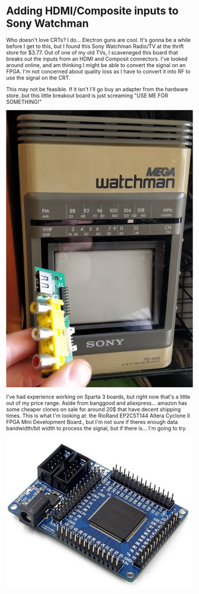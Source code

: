# Adding HDMI/Composite inputs to Sony Watchman

Who doesn't love CRTs? I do... Electron guns are cool. It's gonna be a while before I get to this, 
but I found this Sony Watchman Radio/TV at the thrift store for $3.77. Out of one of my old TVs,
I scaveneged this board that breaks out the inputs from an HDMI and Composit connectors. I've looked around 
online, and am thinking I might be able to convert the signal on an FPGA. I'm not concerned about quality loss
as I have to convert it into RF to use the signal on the CRT. 

This may not be feasible. If it isn't I'll go buy an adapter from the hardware store..but this little breakout board is just screaming "USE ME FOR SOMETHING!"

![Sony Watchman and HDMI interface from a Coby TV](https://github.com/kbickham/Sony-Watchman-add-HDMI-and-Composite-Inputs/blob/master/sony%20watchman.jpg)

I've had experience working on Sparta 3 boards, but right now that's a little out of my price range. Aside from banggood and aliexpress... amazon has some cheaper clones on sale for around 20$ that have decent shipping times. This is what I'm looking at: the RioRand EP2C5T144 Altera Cyclone II FPGA Mini Development Board., but I'm not sure if theres enough data bandwidth/bit width to process the signal, but if there is... I'm going to try.


![Cyclone II FPGA Board](https://github.com/kbickham/Sony-Watchman-add-HDMI-and-Composite-Inputs/blob/master/fpga.PNG)
 
